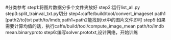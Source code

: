 #分类参考
step1:将图片数据分多个文件夹放好
step2:运行list_all.py
step3:split_trainval_txt.py切分
step4:caffe/build/tool/convert_imageset path1 [path2/to]txt path/to/lmdb;path1+path2能找到txt中的图片文件即可
step5:如果需要计算均值的话，执行caffe/build/tool/compute_image_mean path/to/lmdb mean.binaryproto
step6:编写solver.prototxt,设计网络，开始训练
